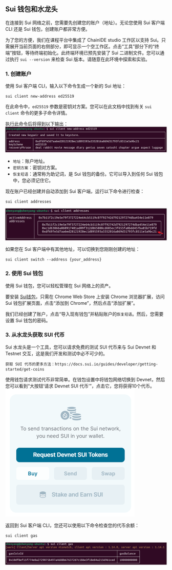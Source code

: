 ## Sui 钱包和水龙头

在连接到 Sui 网络之前，您需要先创建您的账户（地址）。无论您使用 Sui 客户端 CLI 还是 Sui 钱包，创建账户都非常方便。

为了您的方便，我们在课程平台中集成了 ChainIDE studio 工作区以支持 Sui。只需展开当前页面的右侧部分，即可显示一个空工作区。点击“工具”部分下的“终端”按钮，等待终端初始化。此终端环境已预先安装了 Sui 二进制文件。您可以通过执行 `sui --version` 来检查 Sui 版本。请随意在此环境中探索和实验。

### 1. 创建账户
使用 Sui 客户端 CLI，输入以下命令生成一个新的 Sui 地址：
```
sui client new-address ed25519
```
在此命令中，`ed25519` 参数是密钥对方案。您可以在此文档中找到有关 `sui client` 命令的更多子命令详情。

执行此命令后将得到以下输出：
![new-address](../02_连接到Sui网络/images/2-2.png?raw=true)
* `地址`：账户地址。
* `密钥方案`：密钥对方案。
* `恢复短语`：通常称为助记词，是 Sui 钱包的备份。它可以导入到任何 Sui 钱包中，您必须记住它。

现在账户已经创建并自动添加到 Sui 客户端，运行以下命令进行检查：
```
sui client addresses
```
![addresses](../02_连接到Sui网络/images/2-3.png?raw=true)

如果您在 Sui 客户端中有其他地址，可以切换到您刚刚创建的地址：
```
sui client switch --address {your_address}
```

### 2. 使用 Sui 钱包
使用 Sui 钱包，您可以轻松管理在 Sui 网络上的资产。

要安装 [Sui钱包](https://chromewebstore.google.com/detail/sui-wallet/opcgpfmipidbgpenhmajoajpbobppdil)，只需在 Chrome Web Store 上安装 Chrome 浏览器扩展，访问 Sui 钱包扩展页面，点击“添加到 Chrome”，然后点击“添加扩展”。

我们已经创建了账户，点击“导入现有钱包”并粘贴账户的`恢复短语`。然后，您需要设置 Sui 钱包的密码。

### 3. 从水龙头获取 SUI 代币
Sui 水龙头是一个工具，您可以请求免费的测试 SUI 代币来与 Sui Devnet 和 Testnet 交互，这是我们开发和测试中必不可少的。

    获取 SUI 代币的更多方法：https://docs.sui.io/guides/developer/getting-started/get-coins

使用钱包请求测试代币非常简单。在钱包设置中将钱包网络切换到 Devnet，然后您可以看到“大按钮‘请求 Devnet SUI 代币’”，点击它，您将获得10个代币。
![request](../02_连接到Sui网络/images/2-4.png?raw=true)

返回到 Sui 客户端 CLI，您还可以使用以下命令检查您的代币余额：
```
sui client gas
```
![gas](../02_连接到Sui网络/images/2-5.png?raw=true)